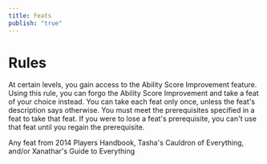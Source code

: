 ```yaml
---
title: Feats
publish: "true"
---
```


# Rules 
At certain levels, you gain access to the Ability Score Improvement feature. Using this rule, you can forgo the Ability Score Improvement and take a feat of your choice instead. You can take each feat only once, unless the feat's description says otherwise.
You must meet the prerequisites specified in a feat to take that feat. If you were to lose a feat's prerequisite, you can't use that feat until you regain the prerequisite.

Any feat from 2014 Players Handbook, Tasha's Cauldron of Everything, and/or Xanathar's Guide to Everything
